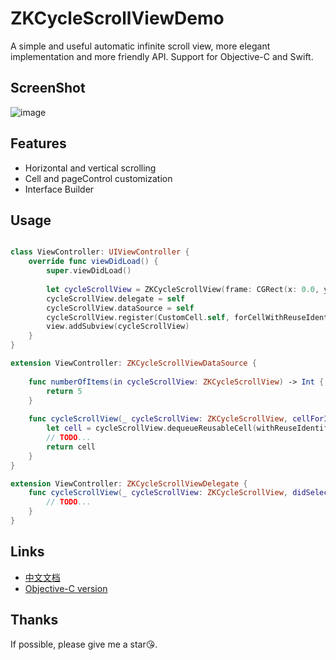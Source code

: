 # ZKCycleScrollViewDemo

A simple and useful automatic infinite scroll view, more elegant implementation and more friendly API. Support for Objective-C and Swift.

## ScreenShot

![image](https://github.com/bestDew/ZKCycleScrollViewDemo/blob/master/ZKCycleScrollViewDemo/Untitled.gif)

## Features

-   Horizontal and vertical scrolling
-   Cell and pageControl customization
-   Interface Builder

## Usage

```swift

class ViewController: UIViewController {
    override func viewDidLoad() {
        super.viewDidLoad()
        
        let cycleScrollView = ZKCycleScrollView(frame: CGRect(x: 0.0, y: 0.0, width: 375.0, height: 65.0))
        cycleScrollView.delegate = self
        cycleScrollView.dataSource = self
        cycleScrollView.register(CustomCell.self, forCellWithReuseIdentifier: "cellReuseId")
        view.addSubview(cycleScrollView)
    }
}

extension ViewController: ZKCycleScrollViewDataSource {
    
    func numberOfItems(in cycleScrollView: ZKCycleScrollView) -> Int {
        return 5
    }
    
    func cycleScrollView(_ cycleScrollView: ZKCycleScrollView, cellForItemAt index: Int) -> ZKCycleScrollViewCell {
        let cell = cycleScrollView.dequeueReusableCell(withReuseIdentifier: "cellReuseId", for: index) as! CustomCell
        // TODO...
        return cell
    }
}

extension ViewController: ZKCycleScrollViewDelegate {
    func cycleScrollView(_ cycleScrollView: ZKCycleScrollView, didSelectItemAt index: Int) {
        // TODO...
    }
}

```

## Links

-   [中文文档](./README_CN.md)
-   [Objective-C version](https://github.com/bestDew/ZKCycleScrollViewDemo-OC)

## Thanks

If possible, please give me a star😘.
